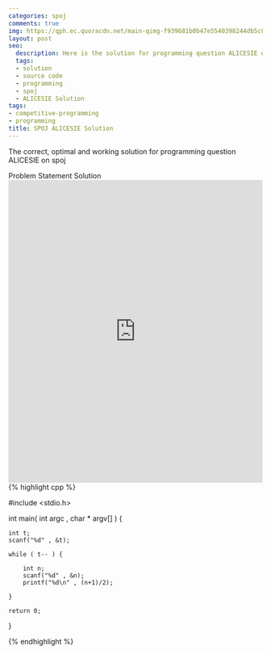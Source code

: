 ```yaml
---
categories: spoj
comments: true
img: https://qph.ec.quoracdn.net/main-qimg-f939681b0b47e5540398244db5c8966f?convert_to_webp=true
layout: post
seo:
  description: Here is the solution for programming question ALICESIE on spoj
  tags:
  - solution
  - source code
  - programming
  - spoj
  - ALICESIE Solution
tags:
- competitive-programming
- programming
title: SPOJ ALICESIE Solution
---
```

The correct, optimal and working solution for programming question ALICESIE on spoj

<div class="ui secondary pointing large menu">
  <a class="grey item" data-tab="problem-statement">
    Problem Statement
  </a>
  <a class="active item grey" data-tab="solution">
    Solution
  </a>
</div>
<div class="ui bottom attached tab" data-tab="problem-statement">
    <iframe src="http://www.spoj.com/problems/ALICESIE/" width="100%" height="600px" style="overflow: scroll; border: none;"></iframe>
</div>
<div class="ui bottom attached active tab" data-tab="solution">
{% highlight cpp %}

#include <stdio.h>

int main( int argc , char * argv[] ) {

	int t;
	scanf("%d" , &t);

	while ( t-- ) {

		int n;
		scanf("%d" , &n);
		printf("%d\n" , (n+1)/2);

	}

	return 0;
}


{% endhighlight %}
</div>
